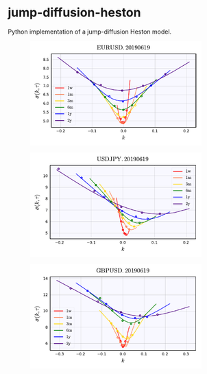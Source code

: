 # jump-diffusion-heston
Python implementation of a jump-diffusion Heston model.

<p align="center">
  <img src="plots/EURUSD-20190619-surface.pdf" width="400">
</p>

<p align="center">
  <img src="plots/USDJPY-20190619-surface.pdf" width="400">
</p>

<p align="center">
  <img src="plots/GBPUSD-20190619-surface.pdf" width="400">
</p>
